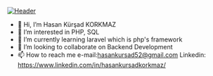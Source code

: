 [![Header](https://raw.githubusercontent.com/MartinHeinz/<OWNER>/<OWNER>/readme_header.png "Header")](https://some-url.dev/)
- 👋 Hi, I’m Hasan Kürşad KORKMAZ
- 👀 I’m interested in PHP, SQL
- 🌱 I’m currently learning laravel which is php's framework
- 💞️ I’m looking to collaborate on Backend Development
- 📫 How to reach me e-mail:hasankursad52@gmail.com
Linkedin: https://www.linkedin.com/in/hasankursadkorkmaz/

<!---
hasankrsd/hasankrsd is a ✨ special ✨ repository because its `README.md` (this file) appears on your GitHub profile.
You can click the Preview link to take a look at your changes.
--->
